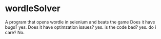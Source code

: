 # wordleSolver
A program that opens wordle in selenium and beats the game
Does it have bugs?
yes.
Does it have optimzation issues?
yes.
is the code bad?
yes.
do i care?
No.
